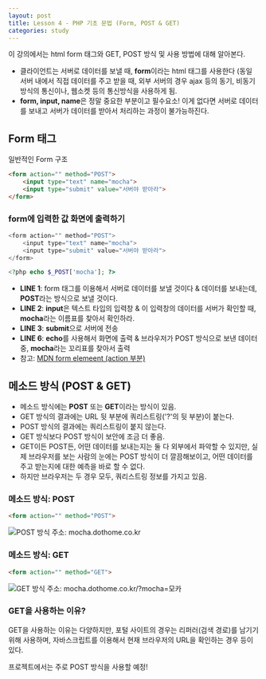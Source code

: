 ```yaml
---
layout: post
title: Lesson 4 - PHP 기초 문법 (Form, POST & GET) 
categories: study
---
```


이 강의에서는 html form 태그와 GET, POST 방식 및 사용 방법에 대해 알아본다.

* 클라이언트는 서버로 데이터를 보낼 때, **form**이라는 html 태그를 사용한다 (동일 서버 내에서 직접 데이터를 주고 받을 때, 외부 서버의 경우 ajax 등의 동기, 비동기 방식의 통신이나, 웹소켓 등의 통신방식을 사용하게 됨.
* **form, input, name**은 정말 중요한 부분이고 필수요소! 이게 없다면 서버로 데이터를 보내고 서버가 데이터를 받아서 처리하는 과정이 불가능하진다.

## Form 태그
일반적인 Form 구조
~~~html
<form action="" method="POST">
	<input type="text" name="mocha">
	<input type="submit" value="서버야 받아라">
</form>
~~~

### form에 입력한 값 화면에 출력하기
~~~php
<form action="" method="POST">
	<input type="text" name="mocha">
	<input type="submit" value="서버야 받아라">
</form>

<?php echo $_POST['mocha']; ?>
~~~
* **LINE 1**: form 태그를 이용해서 서버로 데이터를 보낼 것이다 & 데이터를 보내는데, **POST**라는 방식으로 보낼 것이다.
* **LINE 2**: **input**은 텍스트 타입의 입력창 & 이 입력창의 데이터를 서버가 확인할 때, **mocha**라는 이름표를 찾아서 확인하라.
* **LINE 3**: **submit**으로 서버에 전송
* **LINE 6**: **echo**를 사용해서 화면에 출력 & 브라우저가 POST 방식으로 보낸 데이터 중, **mocha**라는 꼬리표를 찾아서 출력
* 참고: [MDN form elemeent (action 부분)](https://developer.mozilla.org/docs/Web/HTML/Element/form)

## 메소드 방식 (POST & GET)
* 메소드 방식에는 **POST** 또는 **GET**이라는 방식이 있음.
* GET 방식의 결과에는 URL 뒷 부분에 쿼리스트링('?'의 뒷 부분)이 붙는다.
* POST 방식의 결과에는 쿼리스트링이 붙지 않는다.
* GET 방식보다 POST 방식이 보안에 조금 더 좋음.          
* GET이든 POST든, 어떤 데이터를 보내는지는 둘 다 외부에서 파악할 수 있지만, 실제 브라우저를 보는 사람의 눈에는 POST 방식이 더 깔끔해보이고, 어떤 데이터를 주고 받는지에 대한 예측을 바로 할 수 없다.
* 하지만 브라우저는 두 경우 모두, 쿼리스트링 정보를 가지고 있음.

### 메소드 방식: POST 
~~~html
<form action="" method="POST">
~~~
![POST 방식](http://mocha.dothome.co.kr/images/4-post.png)
주소: mocha.dothome.co.kr

### 메소드 방식: GET
~~~html
<form action="" method="GET">
~~~            
![GET 방식](http://mocha.dothome.co.kr/images/4-get.png)
주소: mocha.dothome.co.kr/?mocha=모카

### GET을 사용하는 이유?
GET을 사용하는 이유는 다양하지만, 포털 사이트의 경우는 리퍼러(검색 경로)를 남기기 위해 사용하며, 자바스크립트를 이용해서 현재 브라우저의 URL을 확인하는 경우 등이 있다.

프로젝트에서는 주로 POST 방식을 사용할 예정!

